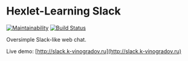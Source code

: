 # Hexlet-Learning Slack

[![Maintainability](https://api.codeclimate.com/v1/badges/a06bd4587868c4776d33/maintainability)](https://codeclimate.com/github/k-vinogradov/project-lvl4-s453/maintainability)
[![Build Status](https://travis-ci.org/k-vinogradov/project-lvl4-s453.svg?branch=master)](https://travis-ci.org/k-vinogradov/project-lvl4-s453)

Oversimple Slack-like web chat.

Live demo: [http://slack.k-vinogradov.ru](http://slack.k-vinogradov.ru)